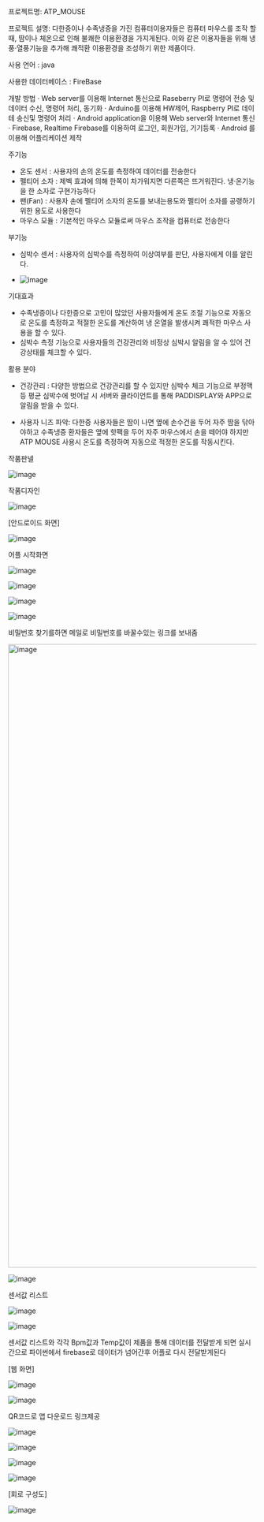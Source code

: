 프로젝트명: ATP_MOUSE

프로젝트 설명: 다한증이나 수족냉증을 가진 컴퓨터이용자들은 컴퓨터 마우스를 조작 할 때, 땀이나 체온으로 인해 불쾌한 이용환경을 가지게된다. 이와 같은 이용자들을 위해 냉풍·열풍기능을 추가해 쾌적환 이용환경을 조성하기 위한 제품이다.

사용 언어 : java

사용한 데이터베이스 : FireBase


개발 방법 
· Web server를 이용해 Internet 통신으로 Raseberry PI로 명령어 전송 및 데이터 수신, 명령어 처리, 동기화
· Arduino를 이용해 HW제어, Raspberry PI로 데이테 송신및 명령어 처리
· Android application을 이용해 Web server와 Internet 통신
· Firebase, Realtime Firebase를 이용하여 로그인, 회원가입, 기기등록
· Android 를 이용해 어플리케이션 제작


주기능
- 온도 센서 : 사용자의 손의 온도를 측정하여 데이터를 전송한다
- 펠티어 소자 : 제벡 효과에 의해 한쪽이 차가워지면 다른쪽은 뜨거워진다. 냉·온기능을 한 소자로 구현가능하다
- 팬(Fan) : 사용자 손에 펠티어 소자의 온도를 보내는용도와 펠티어 소자를 공랭하기 위한 용도로 사용한다
- 마우스 모듈 : 기본적인 마우스 모듈로써 마우스 조작을 컴퓨터로 전송한다
  
부기능
- 심박수 센서 : 사용자의 심박수를 측정하여 이상여부를 판단, 사용자에게 이를 알린다.


- ![image](https://github.com/namgyeonghyeon/ATP_MOUSE/assets/129054045/8e8e0168-e98f-488b-9bbe-1efdb04077a2)

기대효과
- 수족냉증이나 다한증으로 고민이 많았던 사용자들에게 온도 조절 기능으로 자동으로 온도를 측정하고 적절한 온도를 계산하여 냉 온열을 발생시켜 쾌적한 마우스 사용을 할 수 있다.  
- 심박수 측정 기능으로 사용자들의 건강관리와 비정상 심박시 알림을 알 수 있어 건강상태를 체크할 수 있다.


활용 분야
- 건강관리 : 다양한 방법으로 건강관리를 할 수 있지만 심박수 체크 기능으로 부정맥 등 평균 심박수에 벗어날 시 서버와 클라이언트를 통해 PADDISPLAY와 APP으로 알림을 받을 수 있다.

- 사용자 니즈 파악: 다한증 사용자들은 땀이 나면 옆에 손수건을 두어 자주 땀을 닦아야하고 수족냉증 환자들은 옆에 핫팩을 두어 자주 마우스에서 손을 떼어야 하지만 ATP MOUSE 사용시 온도를 측정하여 자동으로 적정한 온도를 작동시킨다.


작품판넬

![image](https://github.com/namgyeonghyeon/ATP_MOUSE/assets/129054045/7d7e4ff6-2031-4732-b18c-e99ef37dc098)

작품디자인

![image](https://github.com/namgyeonghyeon/ATP_MOUSE/assets/129054045/cbdde230-c87e-467e-b658-0697edd0c704)



[안드로이드 화면]

![image](https://github.com/namgyeonghyeon/ATP_MOUSE/assets/129054045/e754567d-e712-440c-af2d-dcffab1a9944)

어플 시작화면

![image](https://github.com/namgyeonghyeon/ATP_MOUSE/assets/129054045/3d1d78b1-5afe-4bc9-a0ca-eaa6fbf36a99)

![image](https://github.com/namgyeonghyeon/ATP_MOUSE/assets/129054045/c569ccdc-c533-4d78-97cf-0336dcbccfba)

![image](https://github.com/namgyeonghyeon/ATP_MOUSE/assets/129054045/adcf9636-2192-4bce-b621-d411d9bdce80)

![image](https://github.com/namgyeonghyeon/ATP_MOUSE/assets/129054045/3c8fd397-0190-4a04-b237-ab52db1503ad)

비밀번호 찾기를하면 메일로 비밀번호를 바꿀수있는 링크를 보내줌 

<img width="1265" alt="image" src="https://github.com/namgyeonghyeon/ATP_MOUSE/assets/129054045/4aba4be1-0792-4882-9b4c-a9cedc60b5e6">

![image](https://github.com/namgyeonghyeon/ATP_MOUSE/assets/129054045/6d90026f-ebb0-48b1-8c85-c64a3dcfd912)

센서값 리스트

![image](https://github.com/namgyeonghyeon/ATP_MOUSE/assets/129054045/8718589d-c7db-47a6-a68d-ff29b783edd6)

![image](https://github.com/namgyeonghyeon/ATP_MOUSE/assets/129054045/f3ce1587-f4f1-4ba8-a516-77d3c92468cd)

센서값 리스트와 각각 Bpm값과 Temp값이 제품을 통해 데이터를 전달받게 되면 실시간으로 파이썬에서 firebase로 데이터가 넘어간후 어플로 다시 전달받게된다


[웹 화면]

![image](https://github.com/namgyeonghyeon/ATP_MOUSE/assets/129054045/3ba9188c-dd15-4d60-b04c-459855005a05)

![image](https://github.com/namgyeonghyeon/ATP_MOUSE/assets/129054045/1272ba25-768c-4aaf-8cb4-fe62400a0e53)

QR코드로 앱 다운로드 링크제공

![image](https://github.com/namgyeonghyeon/ATP_MOUSE/assets/129054045/9e688719-1299-4dda-a12f-20d073a76fba)

![image](https://github.com/namgyeonghyeon/ATP_MOUSE/assets/129054045/73283aa2-eddd-482a-8fde-92176a75bbad)

![image](https://github.com/namgyeonghyeon/ATP_MOUSE/assets/129054045/45903ab1-d28b-49ed-b0cb-e692f408bb65)

![image](https://github.com/namgyeonghyeon/ATP_MOUSE/assets/129054045/a5c9b338-bc87-46d8-adc3-545f2569f12f)

[회로 구성도]

![image](https://github.com/namgyeonghyeon/ATP_MOUSE/assets/129054045/2bb7c772-9144-4c1f-be5e-9196b99113b0)
